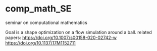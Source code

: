# comp_math_SE

seminar on computational mathematics

Goal is a shape optimization on a flow simulation around a ball.
related papers:
https://doi.org/10.1007/s00158-020-02742-w
https://doi.org/10.1137/17M1152711

